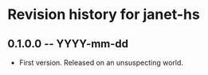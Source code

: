 # Revision history for janet-hs

## 0.1.0.0 -- YYYY-mm-dd

* First version. Released on an unsuspecting world.
